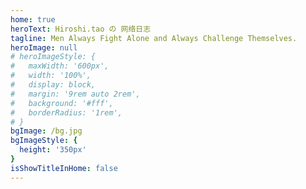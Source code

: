 ```yaml
---
home: true
heroText: Hiroshi.tao の 网络日志
tagline: Men Always Fight Alone and Always Challenge Themselves.
heroImage: null
# heroImageStyle: {
#   maxWidth: '600px',
#   width: '100%',
#   display: block,
#   margin: '9rem auto 2rem',
#   background: '#fff',
#   borderRadius: '1rem',
# }
bgImage: /bg.jpg
bgImageStyle: {
  height: '350px'
}
isShowTitleInHome: false
---
```

